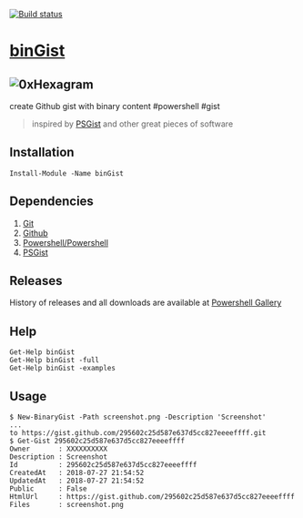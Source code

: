 [![Build status](https://ci.appveyor.com/api/projects/status/6g6mhjlm546066t1?svg=true)](https://ci.appveyor.com/project/mao/bingist)

# [binGist](https://github.com/turboBasic/binGist)


## ![0xHexagram][hexagram]

create Github gist with binary content #powershell #gist
> inspired by [PSGist]( https://github.com/dotps1/PSGist ) and other great pieces of software


## Installation

`Install-Module -Name binGist`


## Dependencies

1. [Git](https://git-scm.com/about)
2. [Github](https://github.com/about)
3. [Powershell/Powershell](https://github.com/PowerShell/PowerShell)
4. [PSGist](https://github.com/dotps1/PSGist)


## Releases

History of releases and all downloads are available at [Powershell Gallery]( https://www.preview.powershellgallery.com/packages/binGist )


## Help

`Get-Help binGist`           <br>
`Get-Help binGist -full`     <br>
`Get-Help binGist -examples` <br>


## Usage

```
$ New-BinaryGist -Path screenshot.png -Description 'Screenshot'
...
to https://gist.github.com/295602c25d587e637d5cc827eeeeffff.git
$ Get-Gist 295602c25d587e637d5cc827eeeeffff
Owner       : XXXXXXXXXX
Description : Screenshot
Id          : 295602c25d587e637d5cc827eeeeffff
CreatedAt   : 2018-07-27 21:54:52
UpdatedAt   : 2018-07-27 21:54:52
Public      : False
HtmlUrl     : https://gist.github.com/295602c25d587e637d5cc827eeeeffff
Files       : screenshot.png
```

[hexagram]: https://gist.githubusercontent.com/TurboBasic/9dfd228781a46c7b7076ec56bc40d5ab/raw/03942052ba28c4dc483efcd0ebf4bfc6809ed0d0/hexagram3D.png 'hexagram of Wisdom'
